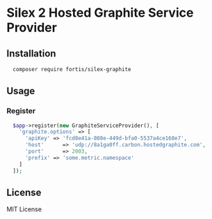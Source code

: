 # Silex 2 Hosted Graphite Service Provider

## Installation

```bash
  composer require fortis/silex-graphite
```

## Usage
### Register

```php
  $app->register(new GraphiteServiceProvider(), [
    'graphite.options' => [
      'apiKey' => 'fcd8e41a-808e-449d-bfa0-5537a4ce168e7',
      'host'      => 'udp://8a1ga0ff.carbon.hostedgraphite.com',
      'port'      => 2003,
      'prefix' => 'some.metric.namespace'
    ]
  ]);
```

## License

MIT License
